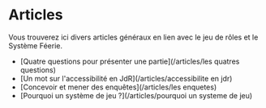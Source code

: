 # Articles

Vous trouverez ici divers articles généraux en lien avec le jeu de rôles et le Système Féerie.

* [Quatre questions pour présenter une partie](/articles/les quatres questions)
* [Un mot sur l'accessibilité en JdR](/articles/accessibilite en jdr)
* [Concevoir et mener des enquêtes](/articles/les enquetes)
* [Pourquoi un système de jeu ?](/articles/pourquoi un systeme de jeu)
